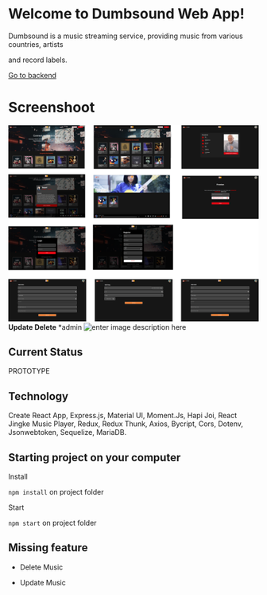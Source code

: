 
# Welcome to Dumbsound Web App!

  

Dumbsound is a music streaming service, providing music from various countries, artists

and record labels.

[Go to backend](https://github.com/elcoputra/dw16stn70_dumbsound_backend)

  

# Screenshoot

![ss](https://raw.githubusercontent.com/elcoputra/dw16stn70_dumbsound_frontend/master/SS/all.png)
**Update Delete** *admin
![enter image description here](https://i.imgur.com/DnG0l6K.gif)

## Current Status

PROTOTYPE

  

## Technology

  

Create React App, Express.js, Material UI, Moment.Js, Hapi Joi, React Jingke Music Player, Redux, Redux Thunk, Axios, Bycript, Cors, Dotenv, Jsonwebtoken, Sequelize, MariaDB.

  

## Starting project on your computer

Install

`npm install` on project folder

Start

`npm start` on project folder

  

## Missing feature

- Delete Music

- Update Music
